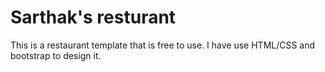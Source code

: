 # Sarthak's resturant
 This is a restaurant template that is free to use. I have use HTML/CSS and bootstrap to design it.
